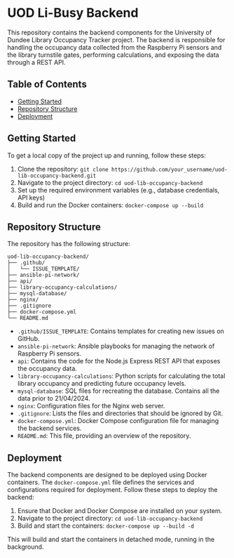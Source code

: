 # UOD Li-Busy Backend
This repository contains the backend components for the University of Dundee Library Occupancy Tracker project. The backend is responsible for handling the occupancy data collected from the Raspberry Pi sensors and the library turnstile gates, performing calculations, and exposing the data through a REST API.

## Table of Contents
- [Getting Started](#getting-started)
- [Repository Structure](#repository-structure)
- [Deployment](#deployment)

## Getting Started
To get a local copy of the project up and running, follow these steps:
1. Clone the repository: `git clone https://github.com/your_username/uod-lib-occupancy-backend.git`
2. Navigate to the project directory: `cd uod-lib-occupancy-backend`
3. Set up the required environment variables (e.g., database credentials, API keys)
4. Build and run the Docker containers: `docker-compose up --build`

## Repository Structure
The repository has the following structure:

```
uod-lib-occupancy-backend/
├── .github/
│   └── ISSUE_TEMPLATE/
├── ansible-pi-network/
├── api/
├── library-occupancy-calculations/
├── mysql-database/
├── nginx/
├── .gitignore
├── docker-compose.yml
└── README.md
```

- `.github/ISSUE_TEMPLATE`: Contains templates for creating new issues on GitHub.
- `ansible-pi-network`: Ansible playbooks for managing the network of Raspberry Pi sensors.
- `api`: Contains the code for the Node.js Express REST API that exposes the occupancy data.
- `library-occupancy-calculations`: Python scripts for calculating the total library occupancy and predicting future occupancy levels.
- `mysql-database`: SQL files for recreating the database. Contains all the data prior to 21/04/2024.
- `nginx`: Configuration files for the Nginx web server.
- `.gitignore`: Lists the files and directories that should be ignored by Git.
- `docker-compose.yml`: Docker Compose configuration file for managing the backend services.
- `README.md`: This file, providing an overview of the repository.

## Deployment
The backend components are designed to be deployed using Docker containers. The `docker-compose.yml` file defines the services and configurations required for deployment. Follow these steps to deploy the backend:

1. Ensure that Docker and Docker Compose are installed on your system.
2. Navigate to the project directory: `cd uod-lib-occupancy-backend`
3. Build and start the containers: `docker-compose up --build -d`

This will build and start the containers in detached mode, running in the background.
